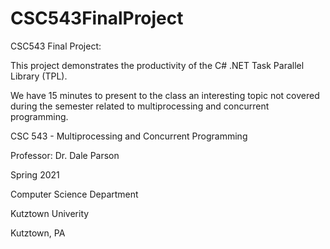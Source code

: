 # CSC543FinalProject
CSC543 Final Project:

This project demonstrates the productivity of the C# .NET Task Parallel Library (TPL).

We have 15 minutes to present to the class an interesting topic not covered during
the semester related to multiprocessing and concurrent programming.

<p>CSC 543 - Multiprocessing and Concurrent Programming</p>
<p>Professor: Dr. Dale Parson</p>
<p>Spring 2021</p>
<p>Computer Science Department</p>
<p>Kutztown Univerity</p>
<p>Kutztown, PA</p>
